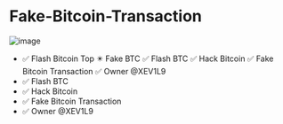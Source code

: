 # Fake-Bitcoin-Transaction

![image](https://user-images.githubusercontent.com/129107640/231544212-a8bb0bd2-73bb-4f0c-a00d-45a8233d32ac.png)

- ✅ Flash Bitcoin Top ✴️ Fake BTC ✅ Flash BTC ✅ Hack Bitcoin ✅ Fake Bitcoin Transaction ✅ Owner @XEV1L9
- ✅ Flash BTC
- ✅ Hack Bitcoin
- ✅ Fake Bitcoin Transaction
- ✅ Owner @XEV1L9
